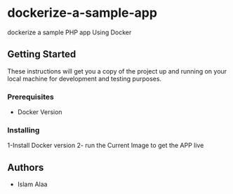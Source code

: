 # dockerize-a-sample-app

dockerize a sample PHP app Using Docker

## Getting Started

These instructions will get you a copy of the project up and running on your local machine for development and testing purposes.
### Prerequisites

- Docker Version 

### Installing

1-Install Docker version 
2- run the Current Image to get the APP live

## Authors
- Islam Alaa
